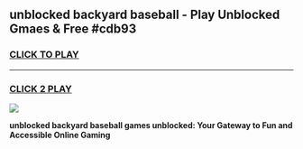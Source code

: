 
## unblocked backyard baseball - Play Unblocked Gmaes & Free #cdb93
<h3>
<a href="https://news.freeplayer.one?title=unblocked_backyard_baseball&ref=03M">CLICK TO PLAY</a></h3>
<hr>

<h3>
<a href="https://news.freeplayer.one?title=unblocked_backyard_baseball&ref=03M">CLICK 2 PLAY</a>
  
</h3>

<a href="https://news.freeplayer.one?title=unblocked_backyard_baseball&ref=03M"><img src="https://clearcache.store/games.png"></a>


**unblocked backyard baseball games unblocked: Your Gateway to Fun and Accessible Online Gaming**
